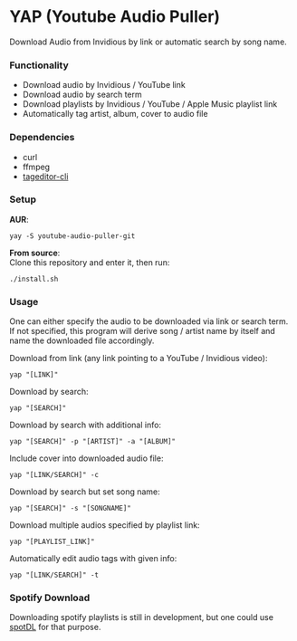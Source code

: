 # YAP (Youtube Audio Puller)
Download Audio from Invidious by link or automatic search by song name.

### Functionality
- Download audio by Invidious / YouTube link
- Download audio by search term
- Download playlists by Invidious / YouTube / Apple Music playlist link
- Automatically tag artist, album, cover to audio file

### Dependencies
- curl
- ffmpeg
- [tageditor-cli](https://github.com/Martchus/tageditor?tab=readme-ov-file)

### Setup
**AUR**:
```
yay -S youtube-audio-puller-git
```
**From source**:  
Clone this repository and enter it, then run:
```
./install.sh
```
### Usage
One can either specify the audio to be downloaded via link or search term.
If not specified, this program will derive song / artist name by itself 
and name the downloaded file accordingly.


Download from link (any link pointing to a YouTube / Invidious video):
```
yap "[LINK]"
```
Download by search:
```
yap "[SEARCH]"
```
Download by search with additional info:
```
yap "[SEARCH]" -p "[ARTIST]" -a "[ALBUM]"
```
Include cover into downloaded audio file:
```
yap "[LINK/SEARCH]" -c
```
Download by search but set song name:
```
yap "[SEARCH]" -s "[SONGNAME]"
```
Download multiple audios specified by playlist link:
```
yap "[PLAYLIST_LINK]"
```
Automatically edit audio tags with given info:
```
yap "[LINK/SEARCH]" -t
```
### Spotify Download
Downloading spotify playlists is still in development,
but one could use [spotDL](https://github.com/spotDL/spotify-downloader) for that purpose.




